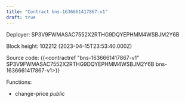 ```yaml
---
title: "Contract bns-1636661417867-v1"
draft: true
---
```

Deployer: SP3V9FWMASAC7552X2RTHG9DQYEPHMM4WSBJM2Y6B


 



Block height: 102212 (2023-04-15T23:53:40.000Z)

Source code: {{<contractref "bns-1636661417867-v1" SP3V9FWMASAC7552X2RTHG9DQYEPHMM4WSBJM2Y6B bns-1636661417867-v1>}}

Functions:

* change-price _public_
